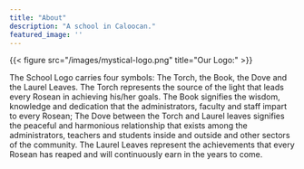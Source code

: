 ```yaml
---
title: "About"
description: "A school in Caloocan."
featured_image: ''
---
```

{{< figure src="/images/mystical-logo.png" title="Our Logo:" >}}

The School Logo carries four symbols: The Torch, the Book, the Dove and the Laurel Leaves. The Torch represents the source of the light that leads every Rosean in achieving his/her goals. The Book signifies the wisdom, knowledge and dedication that the administrators, faculty and staff impart to every Rosean; The Dove between the Torch and Laurel leaves signifies the peaceful and harmonious relationship that exists among the administrators, teachers and students inside and outside and other sectors of the community. The Laurel Leaves represent the achievements that every Rosean has reaped and will continuously earn in the years to come.